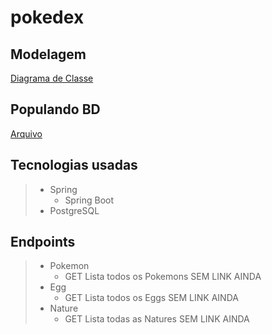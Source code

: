 # pokedex

## Modelagem
[Diagrama de Classe](https://drive.google.com/file/d/1pfrkeNyMYFFTjgomh8PnpMPsLm-1Slgl/view?usp=sharing)

## Populando BD
[Arquivo](https://docs.google.com/document/d/1_JEKNq-yKCWEPQsp10XgAg7EgRsrQ_uxTk6--QBi034/edit?usp=sharing)

## Tecnologias usadas
>- Spring
>   - Spring Boot
>- PostgreSQL

## Endpoints
>- Pokemon
>    - GET Lista todos os Pokemons SEM LINK AINDA
>- Egg
>    - GET Lista todos os Eggs SEM LINK AINDA
>- Nature
>    - GET Lista todas as Natures SEM LINK AINDA
